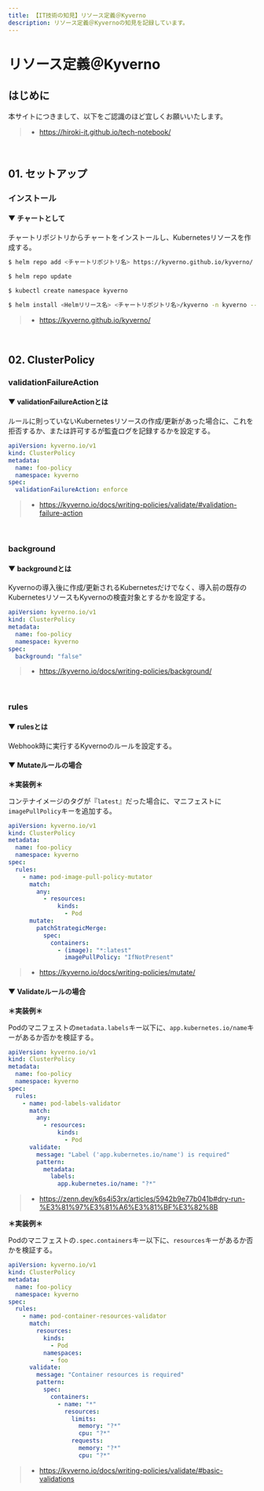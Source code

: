 ```yaml
---
title: 【IT技術の知見】リソース定義＠Kyverno
description: リソース定義＠Kyvernoの知見を記録しています。
---
```


# リソース定義＠Kyverno

## はじめに

本サイトにつきまして、以下をご認識のほど宜しくお願いいたします。

> - https://hiroki-it.github.io/tech-notebook/

<br>

## 01. セットアップ

### インストール

#### ▼ チャートとして

チャートリポジトリからチャートをインストールし、Kubernetesリソースを作成する。

```bash
$ helm repo add <チャートリポジトリ名> https://kyverno.github.io/kyverno/

$ helm repo update

$ kubectl create namespace kyverno

$ helm install <Helmリリース名> <チャートリポジトリ名>/kyverno -n kyverno --version <バージョンタグ>
```

> - https://kyverno.github.io/kyverno/

<br>

## 02. ClusterPolicy

### validationFailureAction

#### ▼ validationFailureActionとは

ルールに則っていないKubernetesリソースの作成/更新があった場合に、これを拒否するか、または許可するが監査ログを記録するかを設定する。

```yaml
apiVersion: kyverno.io/v1
kind: ClusterPolicy
metadata:
  name: foo-policy
  namespace: kyverno
spec:
  validationFailureAction: enforce
```

> - https://kyverno.io/docs/writing-policies/validate/#validation-failure-action

<br>

### background

#### ▼ backgroundとは

Kyvernoの導入後に作成/更新されるKubernetesだけでなく、導入前の既存のKubernetesリソースもKyvernoの検査対象とするかを設定する。

```yaml
apiVersion: kyverno.io/v1
kind: ClusterPolicy
metadata:
  name: foo-policy
  namespace: kyverno
spec:
  background: "false"
```

> - https://kyverno.io/docs/writing-policies/background/

<br>

### rules

#### ▼ rulesとは

Webhook時に実行するKyvernoのルールを設定する。

#### ▼ Mutateルールの場合

**＊実装例＊**

コンテナイメージのタグが『`latest`』だった場合に、マニフェストに`imagePullPolicy`キーを追加する。

```yaml
apiVersion: kyverno.io/v1
kind: ClusterPolicy
metadata:
  name: foo-policy
  namespace: kyverno
spec:
  rules:
    - name: pod-image-pull-policy-mutator
      match:
        any:
          - resources:
              kinds:
                - Pod
      mutate:
        patchStrategicMerge:
          spec:
            containers:
              - (image): "*:latest"
                imagePullPolicy: "IfNotPresent"
```

> - https://kyverno.io/docs/writing-policies/mutate/

#### ▼ Validateルールの場合

**＊実装例＊**

Podのマニフェストの`metadata.labels`キー以下に、`app.kubernetes.io/name`キーがあるか否かを検証する。

```yaml
apiVersion: kyverno.io/v1
kind: ClusterPolicy
metadata:
  name: foo-policy
  namespace: kyverno
spec:
  rules:
    - name: pod-labels-validator
      match:
        any:
          - resources:
              kinds:
                - Pod
      validate:
        message: "Label ('app.kubernetes.io/name') is required"
        pattern:
          metadata:
            labels:
              app.kubernetes.io/name: "?*"
```

> - https://zenn.dev/k6s4i53rx/articles/5942b9e77b041b#dry-run-%E3%81%97%E3%81%A6%E3%81%BF%E3%82%8B

**＊実装例＊**

Podのマニフェストの`.spec.containers`キー以下に、`resources`キーがあるか否かを検証する。

```yaml
apiVersion: kyverno.io/v1
kind: ClusterPolicy
metadata:
  name: foo-policy
  namespace: kyverno
spec:
  rules:
    - name: pod-container-resources-validator
      match:
        resources:
          kinds:
            - Pod
          namespaces:
            - foo
      validate:
        message: "Container resources is required"
        pattern:
          spec:
            containers:
              - name: "*"
                resources:
                  limits:
                    memory: "?*"
                    cpu: "?*"
                  requests:
                    memory: "?*"
                    cpu: "?*"
```

> - https://kyverno.io/docs/writing-policies/validate/#basic-validations

<br>
